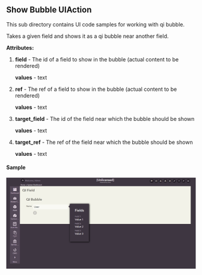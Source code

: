 ## Show Bubble UIAction
This sub directory contains UI code samples for working with qi bubble.

Takes a given field and shows it as a qi bubble near another field.

**Attributes:**

  1) **field** - The id of a field to show in the bubble (actual content to be rendered)

      **values** - text

  2) **ref** -  The ref of a field to show in the bubble (actual content to be rendered)

      **values** - text

  3) **target_field** - The id of the field near which the bubble should be shown

      **values** - text

  4) **target_ref** - The ref of the field near which the bubble should be shown

      **values** - text


#### Sample

![Show Bubble](images/s1.PNG)